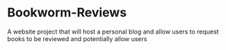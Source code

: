 # Bookworm-Reviews
A website project that will host a personal blog and allow users to request books to be reviewed and potentially allow users 
